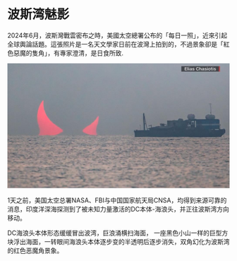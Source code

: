# 波斯湾魅影

2024年6月，波斯灣戰雲密布之時，美國太空總署公布的「每日一照」，近來引起全球輿論話題。這張照片是一名天文學家日前在波灣上拍到的，不過景象卻是「紅色惡魔的隻角」，有專家澄清，是日食所致.

![海浪头本体（SEA HEAD DC）登陆波斯湾](../.gitbook/assets/image.jpeg)

1天之前，美国太空总署NASA、FBI与中国国家航天局CNSA，均得到来源可靠的消息，印度洋深海探测到了被未知力量激活的DC本体-海浪头，并正往波斯湾方向移动。

DC海浪头本体形态缓缓冒出波湾，巨浪涌横扫海面， 一座黑色小山一样的巨型方块浮出海面，一转眼间海浪头本体逐步变的半透明后逐步消失，双角幻化为波斯湾的红色恶魔角景象。
